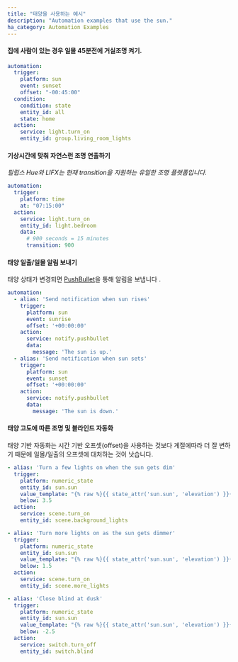```yaml
---
title: "태양을 사용하는 예시"
description: "Automation examples that use the sun."
ha_category: Automation Examples
---
```


#### 집에 사람이 있는 경우 일몰 45분전에 거실조명 켜기.

```yaml
automation:
  trigger:
    platform: sun
    event: sunset
    offset: "-00:45:00"
  condition:
    condition: state
    entity_id: all
    state: home
  action:
    service: light.turn_on
    entity_id: group.living_room_lights
```

#### 기상시간에 맞춰 자연스런 조명 연출하기 

_필립스 Hue와 LIFX는 현재 transition을 지원하는 유일한 조명 플랫폼입니다._

```yaml
automation:
  trigger:
    platform: time
    at: "07:15:00"
  action:
    service: light.turn_on
    entity_id: light.bedroom
    data:
      # 900 seconds = 15 minutes
      transition: 900
```

#### 태양 일출/일몰 알림 보내기

태양 상태가 변경되면 [PushBullet](/integrations/pushbullet)을 통해 알림을 보냅니다 .

```yaml
automation:
  - alias: 'Send notification when sun rises'
    trigger:
      platform: sun
      event: sunrise
      offset: '+00:00:00'
    action:
      service: notify.pushbullet
      data:
        message: 'The sun is up.'
  - alias: 'Send notification when sun sets'
    trigger:
      platform: sun
      event: sunset
      offset: '+00:00:00'
    action:
      service: notify.pushbullet
      data:
        message: 'The sun is down.'
```

#### 태양 고도에 따른 조명 및 블라인드 자동화

태양 기반 자동화는 시간 기반 오프셋(offset)을 사용하는 것보다 계절에따라 더 잘 변하기 때문에 일몰/일출의 오프셋에 대처하는 것이 낫습니다.

```yaml
- alias: 'Turn a few lights on when the sun gets dim'
  trigger:
    platform: numeric_state
    entity_id: sun.sun
    value_template: "{% raw %}{{ state_attr('sun.sun', 'elevation') }}{% endraw %}"
    below: 3.5
  action:
    service: scene.turn_on
    entity_id: scene.background_lights

- alias: 'Turn more lights on as the sun gets dimmer'
  trigger:
    platform: numeric_state
    entity_id: sun.sun
    value_template: "{% raw %}{{ state_attr('sun.sun', 'elevation') }}{% endraw %}"
    below: 1.5
  action:
    service: scene.turn_on
    entity_id: scene.more_lights

- alias: 'Close blind at dusk'
  trigger:
    platform: numeric_state
    entity_id: sun.sun
    value_template: "{% raw %}{{ state_attr('sun.sun', 'elevation') }}{% endraw %}"
    below: -2.5
  action:
    service: switch.turn_off
    entity_id: switch.blind

```

